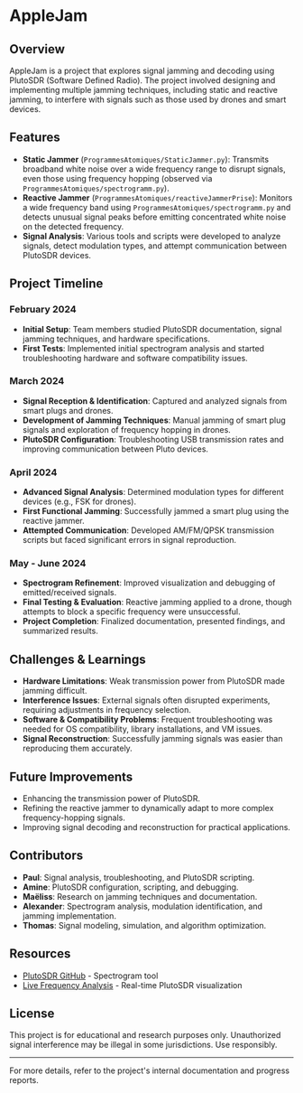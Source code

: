 # AppleJam

## Overview
AppleJam is a project that explores signal jamming and decoding using PlutoSDR (Software Defined Radio). The project involved designing and implementing multiple jamming techniques, including static and reactive jamming, to interfere with signals such as those used by drones and smart devices.

## Features
- **Static Jammer** (`ProgrammesAtomiques/StaticJammer.py`): Transmits broadband white noise over a wide frequency range to disrupt signals, even those using frequency hopping (observed via `ProgrammesAtomiques/spectrogramm.py`).
- **Reactive Jammer** (`ProgrammesAtomiques/reactiveJammerPrise`): Monitors a wide frequency band using `ProgrammesAtomiques/spectrogramm.py` and detects unusual signal peaks before emitting concentrated white noise on the detected frequency.
- **Signal Analysis**: Various tools and scripts were developed to analyze signals, detect modulation types, and attempt communication between PlutoSDR devices.

## Project Timeline
### February 2024
- **Initial Setup**: Team members studied PlutoSDR documentation, signal jamming techniques, and hardware specifications.
- **First Tests**: Implemented initial spectrogram analysis and started troubleshooting hardware and software compatibility issues.

### March 2024
- **Signal Reception & Identification**: Captured and analyzed signals from smart plugs and drones.
- **Development of Jamming Techniques**: Manual jamming of smart plug signals and exploration of frequency hopping in drones.
- **PlutoSDR Configuration**: Troubleshooting USB transmission rates and improving communication between Pluto devices.

### April 2024
- **Advanced Signal Analysis**: Determined modulation types for different devices (e.g., FSK for drones).
- **First Functional Jamming**: Successfully jammed a smart plug using the reactive jammer.
- **Attempted Communication**: Developed AM/FM/QPSK transmission scripts but faced significant errors in signal reproduction.

### May - June 2024
- **Spectrogram Refinement**: Improved visualization and debugging of emitted/received signals.
- **Final Testing & Evaluation**: Reactive jamming applied to a drone, though attempts to block a specific frequency were unsuccessful.
- **Project Completion**: Finalized documentation, presented findings, and summarized results.

## Challenges & Learnings
- **Hardware Limitations**: Weak transmission power from PlutoSDR made jamming difficult.
- **Interference Issues**: External signals often disrupted experiments, requiring adjustments in frequency selection.
- **Software & Compatibility Problems**: Frequent troubleshooting was needed for OS compatibility, library installations, and VM issues.
- **Signal Reconstruction**: Successfully jamming signals was easier than reproducing them accurately.

## Future Improvements
- Enhancing the transmission power of PlutoSDR.
- Refining the reactive jammer to dynamically adapt to more complex frequency-hopping signals.
- Improving signal decoding and reconstruction for practical applications.

## Contributors
- **Paul**: Signal analysis, troubleshooting, and PlutoSDR scripting.
- **Amine**: PlutoSDR configuration, scripting, and debugging.
- **Maëliss**: Research on jamming techniques and documentation.
- **Alexander**: Spectrogram analysis, modulation identification, and jamming implementation.
- **Thomas**: Signal modeling, simulation, and algorithm optimization.

## Resources
- [PlutoSDR GitHub](https://github.com/jorgejc2/PlutoSDR/tree/master) - Spectrogram tool
- [Live Frequency Analysis](https://github.com/r4d10n/retrogram-plutosdr) - Real-time PlutoSDR visualization

## License
This project is for educational and research purposes only. Unauthorized signal interference may be illegal in some jurisdictions. Use responsibly.

---
For more details, refer to the project's internal documentation and progress reports.


